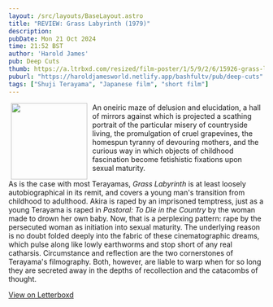 ```yaml
---
layout: /src/layouts/BaseLayout.astro
title: "REVIEW: Grass Labyrinth (1979)"
description: 
pubDate: Mon 21 Oct 2024
time: 21:52 BST
author: 'Harold James'
pub: Deep Cuts
thumb: https://a.ltrbxd.com/resized/film-poster/1/5/9/2/6/15926-grass-labyrinth-0-2000-0-3000-crop.jpg?v=157e19584c
puburl: "https://haroldjamesworld.netlify.app/bashfultv/pub/deep-cuts"
tags: ["Shuji Terayama", "Japanese film", "short film"]
---
```

<img src="https://a.ltrbxd.com/resized/film-poster/1/5/9/2/6/15926-grass-labyrinth-0-2000-0-3000-crop.jpg?v=157e19584c" style="width:150px;height:auto;float:left;padding-right:10px;padding-left:5px;">

An oneiric maze of delusion and elucidation, a hall of mirrors against which is projected a scathing portrait of the particular misery of countryside living, the promulgation of cruel grapevines, the homespun tyranny of devouring mothers, and the curious way in which objects of childhood fascination become fetishistic fixations upon sexual maturity. 

As is the case with most Terayamas, <i>Grass Labyrinth</i> is at least loosely autobiographical in its remit, and covers a young man's transition from childhood to adulthood. Akira is raped by an imprisoned temptress, just as a young Terayama is raped in <i>Pastoral: To Die in the Country</i> by the woman made to drown her own baby. Now, that is a perplexing pattern: rape by the persecuted woman as initiation into sexual maturity. The underlying reason is no doubt folded deeply into the fabric of these cinematographic dreams, which pulse along like lowly earthworms and stop short of any real catharsis. Circumstance and reflection are the two cornerstones of Terayama's filmography. Both, however, are liable to warp when for so long they are secreted away in the depths of recollection and the catacombs of thought.

<a href="https://letterboxd.com/for_you_bruce/film/grass-labyrinth" target="_blank" rel="noopener noreferrer">View on Letterboxd</a>